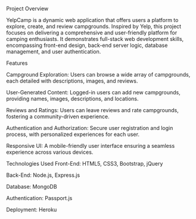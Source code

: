 Project Overview

YelpCamp is a dynamic web application that offers users a platform to explore, create, and review campgrounds. Inspired by Yelp, this project focuses on delivering a comprehensive and user-friendly platform for camping enthusiasts. It demonstrates full-stack web development skills, encompassing front-end design, back-end server logic, database management, and user authentication.


Features

Campground Exploration: Users can browse a wide array of campgrounds, each detailed with descriptions, images, and reviews.

User-Generated Content: Logged-in users can add new campgrounds, providing names, images, descriptions, and locations.

Reviews and Ratings: Users can leave reviews and rate campgrounds, fostering a community-driven experience.

Authentication and Authorization: Secure user registration and login process, with personalized experiences for each user.

Responsive UI: A mobile-friendly user interface ensuring a seamless experience across various devices.


Technologies Used
Front-End: HTML5, CSS3, Bootstrap, jQuery

Back-End: Node.js, Express.js

Database: MongoDB

Authentication: Passport.js

Deployment: Heroku
